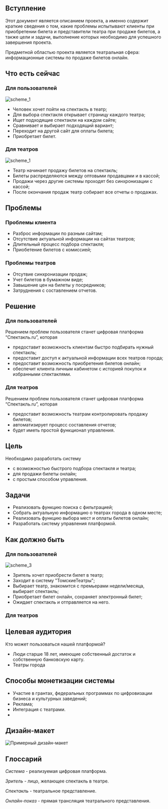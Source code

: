 ## **Вступление**
Этот документ является описанием проекта, а именно содержит краткие сведения о том, какие проблемы испытывают клиенты при приобретении билета и представители театра при продаже билетов, а также цели и задачи, выполнение которых необходимо для успешного завершения проекта.

Предметной областью проекта является театральная сфера: информационные системы по продаже билетов онлайн.

## **Что есть сейчас**
### Для пользователей
![scheme_1]()
+ Человек хочет пойти на спектакль в театр;
+ Для выбора спектакля открывает страницу каждого театра;
+ Ищет подходящие спектакли на каждом сайте;
+ Сравнивает и выбирает подходящий вариант;
+ Переходит на другой сайт для оплаты билета;
+ Приобретает билет.

### Для театров
![scheme_1]()
+ Театр начинает продажу билетов на спектакль;
+ Билеты распределяются между оптовыми продавцами и в кассой;
+ Продажи через другие системы проходят без синхронизации с кассой;
+ После окончания продаж театр собирает все отчеты о продажах.


## **Проблемы**
### Проблемы клиента
+ Разброс информации по разным сайтам;
+ Отсутствие актуальной информации на сайтах театров;
+ Длительный процесс подбора спектакля;
+ Приобетение билетов с комиссией;
### Проблемы театров
+ Отсутвие синхронизации продаж;
+ Учет билетов в бумажном виде;
+ Завышение цен на билеты у посредников;
+ Затруднения с составлением отчетов.

## **Решение**
### Для пользователей
Решением проблем пользователя станет цифровая платформа “Спектакль.ru”, которая 
+ предоставит возможность клиентам быстро подбирать нужный спектакль;
+ предоставит доступ к актуальной информации всех театров города;
+ предоставит возможность приобретения билетов онлайн;
+ обеспечит клиента личным кабинетом с историей покупок и избранными спектаклями.
### Для театров
Решением проблем пользователя станет цифровая платформа “Спектакль.ru”, которая
+ предоставит возможность театрам контролировать продажу билетов;
+ автоматизирует процесс составления отчетов;
+ будет иметь простой функционал управления.

## **Цель**
Необходимо разработать систему
+ с возможностью быстрого подбора спектакля и театра;
+ для продажи билеты онлайн;
+ с простым способом управления.

## **Задачи**
+ Реализовать функцию поиска с фильтрацией;
+ Собрать актуальную информацию о театрах города в одном месте;
+ Реализовать функцию выбора мест и оплаты билетов онлайн;
+ Разработать систему управления платформой.

## **Как должно быть**
### Для пользователей
![scheme_3]()
+ Зритель хочет приобрести билет в театр;
+ Заходит в систему "ТомскиеТеатры";
+ Выбирает театр, знакомится с премьерами недели/месяца, выбирает спектакль;
+ Приобретает билет онлайн, сохраняет электронный билет;
+ Ожидает спектакль и отправляется на него.
### Для театров

## **Целевая аудитория**
Кто может пользоваться нашей платформой?
+ Люди старше 18 лет, имеющие собственный достаток и собственную банковскую карту.
+ Театры города

## **Способы монетизации системы** 
+ Участие в грантах, федеральных программах по цифровизации бизнеса и культурных заведений;
+ Реклама;
+ Интеграция с театрами.
+ 
## **Дизайн-макет**
![Примерный дизайн-макет](https://schstp.github.io/Theater-Platform/passport/passport/Примерный.jpeg "Примерный дизайн-макет")  

## **Глоссарий**
*Система* - реализуемая цифровая платформа.

*Зритель* - лицо, желающее спектакль в театре.

*Спектакль* - театральное представление.

*Онлайн-показ* - прямая трансляция театрального представления.
